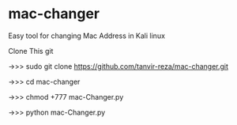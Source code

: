 # mac-changer
Easy tool for changing Mac Address in Kali linux




Clone This git 

->>> sudo git clone https://github.com/tanvir-reza/mac-changer.git

->>> cd mac-changer

->>> chmod +777 mac-Changer.py

->>> python mac-Changer.py
